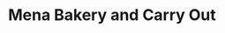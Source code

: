 ---
title: "Mena Bakery and Carry Out"
url: /springfield/mena-bakery-and-carry-out/
shop: Bäckerei
---